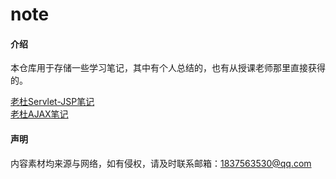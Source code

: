 # note

#### 介绍
本仓库用于存储一些学习笔记，其中有个人总结的，也有从授课老师那里直接获得的。

[老杜Servlet-JSP笔记](/Note/Servlet-JSP.md)          
[老杜AJAX笔记](/Note/AJAX.md)



#### 声明
内容素材均来源与网络，如有侵权，请及时联系邮箱：1837563530@qq.com